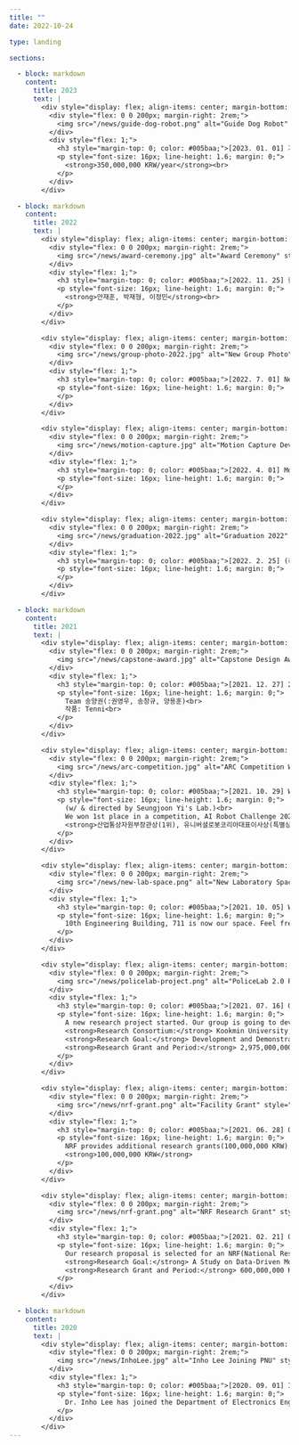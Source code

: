 ```yaml
---
title: ""
date: 2022-10-24

type: landing

sections:

  - block: markdown
    content:
      title: 2023
      text: |
        <div style="display: flex; align-items: center; margin-bottom: 2rem;">
          <div style="flex: 0 0 200px; margin-right: 2rem;">
            <img src="/news/guide-dog-robot.png" alt="Guide Dog Robot" style="width: 100%; height: auto; border-radius: 8px;">
          </div>
          <div style="flex: 1;">
            <h3 style="margin-top: 0; color: #005baa;">[2023. 01. 01] 가이드 독: 로봇 안내견 개발 과제 시작</h3>
            <p style="font-size: 16px; line-height: 1.6; margin: 0;">
              <strong>350,000,000 KRW/year</strong><br>
            </p>
          </div>
        </div>

  - block: markdown
    content:
      title: 2022
      text: |
        <div style="display: flex; align-items: center; margin-bottom: 2rem;">
          <div style="flex: 0 0 200px; margin-right: 2rem;">
            <img src="/news/award-ceremony.jpg" alt="Award Ceremony" style="width: 100%; height: auto; border-radius: 8px;">
          </div>
          <div style="flex: 1;">
            <h3 style="margin-top: 0; color: #005baa;">[2022. 11. 25] 한국연구재단 이사장 상 수상</h3>
            <p style="font-size: 16px; line-height: 1.6; margin: 0;">
              <strong>안재훈, 박재형, 이정민</strong><br>
            </p>
          </div>
        </div>

        <div style="display: flex; align-items: center; margin-bottom: 2rem;">
          <div style="flex: 0 0 200px; margin-right: 2rem;">
            <img src="/news/group-photo-2022.jpg" alt="New Group Photo" style="width: 100%; height: auto; border-radius: 8px;">
          </div>
          <div style="flex: 1;">
            <h3 style="margin-top: 0; color: #005baa;">[2022. 7. 01] New Group Photo</h3>
            <p style="font-size: 16px; line-height: 1.6; margin: 0;">
            </p>
          </div>
        </div>

        <div style="display: flex; align-items: center; margin-bottom: 2rem;">
          <div style="flex: 0 0 200px; margin-right: 2rem;">
            <img src="/news/motion-capture.jpg" alt="Motion Capture Device" style="width: 100%; height: auto; border-radius: 8px;">
          </div>
          <div style="flex: 1;">
            <h3 style="margin-top: 0; color: #005baa;">[2022. 4. 01] Motion Capture Device</h3>
            <p style="font-size: 16px; line-height: 1.6; margin: 0;">
            </p>
          </div>
        </div>

        <div style="display: flex; align-items: center; margin-bottom: 2rem;">
          <div style="flex: 0 0 200px; margin-right: 2rem;">
            <img src="/news/graduation-2022.jpg" alt="Graduation 2022" style="width: 100%; height: auto; border-radius: 8px;">
          </div>
          <div style="flex: 1;">
            <h3 style="margin-top: 0; color: #005baa;">[2022. 2. 25] (축)황성현, 이승현 석사 졸업</h3>
            <p style="font-size: 16px; line-height: 1.6; margin: 0;">
            </p>
          </div>
        </div>

  - block: markdown
    content:
      title: 2021
      text: |
        <div style="display: flex; align-items: center; margin-bottom: 2rem;">
          <div style="flex: 0 0 200px; margin-right: 2rem;">
            <img src="/news/capstone-award.jpg" alt="Capstone Design Award" style="width: 100%; height: auto; border-radius: 8px;">
          </div>
          <div style="flex: 1;">
            <h3 style="margin-top: 0; color: #005baa;">[2021. 12. 27] 2021년 부산대학교 Linc+ 캡스톤디자인 대회 대상</h3>
            <p style="font-size: 16px; line-height: 1.6; margin: 0;">
              Team 송양권(:권영우, 송창규, 양용훈)<br>
              작품: Tenni<br>
            </p>
          </div>
        </div>

        <div style="display: flex; align-items: center; margin-bottom: 2rem;">
          <div style="flex: 0 0 200px; margin-right: 2rem;">
            <img src="/news/arc-competition.jpg" alt="ARC Competition Win" style="width: 100%; height: auto; border-radius: 8px;">
          </div>
          <div style="flex: 1;">
            <h3 style="margin-top: 0; color: #005baa;">[2021. 10. 29] Winning @ARC Competition!</h3>
            <p style="font-size: 16px; line-height: 1.6; margin: 0;">
              (w/ & directed by Seungjoon Yi's Lab.)<br>
              We won 1st place in a competition, AI Robot Challenge 2021@KINTEX.<br>
              <strong>산업통상자원부장관상(1위), 유니버셜로봇코리아대표이사상(특별상)</strong>
            </p>
          </div>
        </div>

        <div style="display: flex; align-items: center; margin-bottom: 2rem;">
          <div style="flex: 0 0 200px; margin-right: 2rem;">
            <img src="/news/new-lab-space.png" alt="New Laboratory Space" style="width: 100%; height: auto; border-radius: 8px;">
          </div>
          <div style="flex: 1;">
            <h3 style="margin-top: 0; color: #005baa;">[2021. 10. 05] We've got a new Laboratory space!</h3>
            <p style="font-size: 16px; line-height: 1.6; margin: 0;">
              10th Engineering Building, 711 is now our space. Feel free to visit and enjoy yourself together.
            </p>
          </div>
        </div>

        <div style="display: flex; align-items: center; margin-bottom: 2rem;">
          <div style="flex: 0 0 200px; margin-right: 2rem;">
            <img src="/news/policelab-project.png" alt="PoliceLab 2.0 Project" style="width: 100%; height: auto; border-radius: 8px;">
          </div>
          <div style="flex: 1;">
            <h3 style="margin-top: 0; color: #005baa;">[2021. 07. 16] Our group is selected for PoliceLab 2.0 Project</h3>
            <p style="font-size: 16px; line-height: 1.6; margin: 0;">
              A new research project started. Our group is going to develop autonomous locomotion for quadrupedal robots.<br>
              <strong>Research Consortium:</strong> Kookmin University, Seoul National University of Science and Technology.<br>
              <strong>Research Goal:</strong> Development and Demonstration of Unmanned Patrol Robot System for Local Police Support.<br>
              <strong>Research Grant and Period:</strong> 2,975,000,000 KRW for 3.5 years (2021.07~2024.12)
            </p>
          </div>
        </div>

        <div style="display: flex; align-items: center; margin-bottom: 2rem;">
          <div style="flex: 0 0 200px; margin-right: 2rem;">
            <img src="/news/nrf-grant.png" alt="Facility Grant" style="width: 100%; height: auto; border-radius: 8px;">
          </div>
          <div style="flex: 1;">
            <h3 style="margin-top: 0; color: #005baa;">[2021. 06. 28] Our group won an additional research grant for the facility</h3>
            <p style="font-size: 16px; line-height: 1.6; margin: 0;">
              NRF provides additional research grants(100,000,000 KRW) for the facility to the great research group.<br>
              <strong>100,000,000 KRW</strong>
            </p>
          </div>
        </div>

        <div style="display: flex; align-items: center; margin-bottom: 2rem;">
          <div style="flex: 0 0 200px; margin-right: 2rem;">
            <img src="/news/nrf-grant.png" alt="NRF Research Grant" style="width: 100%; height: auto; border-radius: 8px;">
          </div>
          <div style="flex: 1;">
            <h3 style="margin-top: 0; color: #005baa;">[2021. 02. 21] Our group won a research grant</h3>
            <p style="font-size: 16px; line-height: 1.6; margin: 0;">
              Our research proposal is selected for an NRF(National Research Foundation of Korea).<br>
              <strong>Research Goal:</strong> A Study on Data-Driven Model Predictive Control for Autonomous Aerial Manipulation.<br>
              <strong>Research Grant and Period:</strong> 600,000,000 KRW for 4 years (2021.03~2025.02)
            </p>
          </div>
        </div>

  - block: markdown
    content:
      title: 2020
      text: |
        <div style="display: flex; align-items: center; margin-bottom: 2rem;">
          <div style="flex: 0 0 200px; margin-right: 2rem;">
            <img src="/news/InhoLee.jpg" alt="Inho Lee Joining PNU" style="width: 100%; height: auto; border-radius: 8px;">
          </div>
          <div style="flex: 1;">
            <h3 style="margin-top: 0; color: #005baa;">[2020. 09. 01] Inho Lee joined Pusan National University</h3>
            <p style="font-size: 16px; line-height: 1.6; margin: 0;">
              Dr. Inho Lee has joined the Department of Electronics Engineering at Pusan National University, September 1, 2020
            </p>
          </div>
        </div>
---
```

